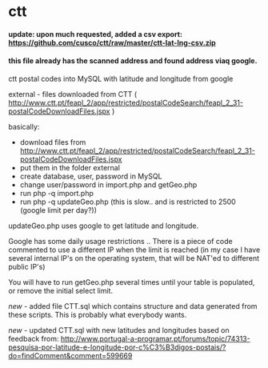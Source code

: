 ctt
===

#### update: upon much requested, added a csv export: https://github.com/cusco/ctt/raw/master/ctt-lat-lng-csv.zip
#### this file already has the scanned address and found address viaq google.

ctt postal codes into MySQL with latitude and longitude from google


external - files downloaded from CTT ( http://www.ctt.pt/feapl_2/app/restricted/postalCodeSearch/feapl_2_31-postalCodeDownloadFiles.jspx )

basically:
- download files from http://www.ctt.pt/feapl_2/app/restricted/postalCodeSearch/feapl_2_31-postalCodeDownloadFiles.jspx
- put them in the folder external
- create database, user, password in MySQL
- change user/password in import.php and getGeo.php
- run php -q import.php
- run php -q updateGeo.php (this is slow.. and is restricted to 2500 (google limit per day?))

updateGeo.php uses google to get latitude and longitude.

Google has some daily usage restrictions ..
There is a piece of code commented to use a different IP when the limit is reached (in my case I have several internal IP's on the operating system, that will be NAT'ed to different public IP's)

You will have to run getGeo.php several times until your table is populated, or remove the initial select limit.


*new* - added file CTT.sql which contains structure and data generated from these scripts. This is probably what everybody wants.

*new* - updated CTT.sql with new latitudes and longitudes based on feedback from: http://www.portugal-a-programar.pt/forums/topic/74313-pesquisa-por-latitude-e-longitude-por-c%C3%B3digos-postais/?do=findComment&comment=599669
